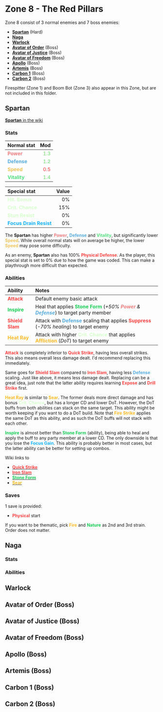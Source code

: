 # Zone 8 - The Red Pillars

Zone 8 consist of 3 normal enemies and 7 boss enemies:

- [**Spartan**](#Spartan) (Hard)
- [**Naga**](#Naga)
- [**Warlock**](#Warlock)
- [**Avatar of Order**](#Avatar_of_order) (Boss)
- [**Avatar of Justice**](#Avatar_of_Justice) (Boss)
- [**Avatar of Freedom**](#Avatar_of_Freedom) (Boss)
- [**Apollo**](#Apollo) (Boss)
- [**Artemis**](#Artemis) (Boss)
- [**Carbon 1**](#Carbon_1) (Boss)
- [**Carbon 2**](#Carbon_2) (Boss)

Firespitter (Zone 1) and Boom Bot (Zone 3) also appear in this Zone, but are not included in this folder.

## <a id="Spartan"></a> Spartan

[**Spartan** in the wiki](https://sonny.wiki.gg/wiki/Spartan)

### Stats

| Normal stat | Mod |
| :---------- | --: |
| <font color="#f07e7e">**Power**</font>    | <font color="#6fde6e">1.3</font> |
| <font color="#56abe1">**Defense**</font>  | <font color="#6fde6e">1.2</font> |
| <font color="#f1c45b">**Speed**</font>    | <font color="#ff4242">0.5</font> |
| <font color="#52de80">**Vitality**</font> | <font color="#6fde6e">1.4</font> |

| Special stat       | Value |
| :----------------- | ----: |
| <font color="#d8ffce">**Hit. Bonus**</font>         |    0% |
| <font color="#d8ffce">**Crit. Chance**</font>       |   15% |
| <font color="#d8ffce">**Stun Resist**</font>        |    0% |
| <font color="#14b1ff">**Focus Drain Resist**</font> |    0% |

The **Spartan** has higher <font color="#f07e7e">**Power**</font>, <font color="#56abe1">**Defense**</font> and <font color="#52de80">**Vitality**</font>, but significantly lower <font color="#f1c45b">**Speed**</font>. While overall normal stats will on average be higher, the lower <font color="#f1c45b">**Speed**</font> may pose some difficulty.

As an enemy, **Spartan** also has 100% <font color="#ff4242">**Physical Defense**</font>. As the player, this special stat is set to 0% due to how the game was coded. This can make a playthrough more difficult than expected.

### Abilities

| Ability | Notes |
| :------ | :---- |
| <font color="#ff4242">**Attack**</font>      | Default enemy basic attack |
| <font color="#16cc54">**Inspire**</font>     | Heal that applies <font color="#16cc54">**Stone Form**</font> (*+50% <font color="#f07e7e">**Power**</font> & <font color="#56abe1">**Defense**</font>*) to target party member |
| <font color="#ff4242">**Shield Slam**</font> | Attack with <font color="#56abe1">**Defense**</font> scaling that applies <font color="#ff4242">**Suppress**</font> (*-70% healing*) to target enemy |
| <font color="#ffba26">**Heat Ray**</font>    | Attack with higher <font color="#d8ffce">**Crit. Chance**</font> that applies <font color="#ffba26">**Affliction**</font> (*DoT*) to target enemy |

<font color="#ff4242">**Attack**</font> is completely inferior to <font color="#ff4242">**Quick Strike**</font>, having less overall strikes. This also means overall less damage dealt. I'd recommend replacing this immediately.

Same goes for <font color="#ff4242">**Shield Slam**</font> compared to <font color="#ff4242">**Iron Slam**</font>, having less <font color="#56abe1">**Defense**</font> scaling. Just like above, it means less damage dealt. Replacing can be a great idea, just note that the latter ability requires learning <font color="#ff4242">**Expose**</font> and <font color="#ff4242">**Drill Strike**</font> first.

<font color="#ffba26">**Heat Ray**</font> is similar to <font color="#ffba26">**Sear**</font>. The former deals more direct damage and has bonus <font color="#d8ffce">**Crit. Chance**</font>, but has a longer CD and lower DoT. However, the DoT buffs from both abilities can stack on the same target. This ability might be worth keeping if you want to do a DoT build. Note that <font color="#ffba26">**Fire Strike**</font> applies the same DoT as this ability, and as such the DoT buffs will not stack with each other.

<font color="#16cc54">**Inspire**</font> is almost better than <font color="#16cc54">**Stone Form**</font> (ability), being able to heal and apply the buff to any party member at a lower CD. The only downside is that you lose the <font color="#14b1ff">**Focus Gain**</font>. This ability is probably better in most cases, but the latter ability can be better for setting up combos.

Wiki links to

- [<font color="#ff4242">**Quick Strike**</font>](https://sonny.wiki.gg/wiki/Quick_Strike_(Sonny_2017))
- [<font color="#ff4242">**Iron Slam**</font>](https://sonny.wiki.gg/wiki/Iron_Slam)
- [<font color="#16cc54">**Stone Form**</font>](https://sonny.wiki.gg/wiki/Stone_Form)
- [<font color="#ffba26">**Sear**</font>](https://sonny.wiki.gg/wiki/Sear)

### Saves

1 save is provided:

- <font color="#ff4242">**Physical**</font> start

If you want to be thematic, pick <font color="#ffba26">**Fire**</font> and <font color="#16cc54">**Nature**</font> as 2nd and 3rd strain. Order does not matter.

## <a id="Naga"></a> Naga

### Stats

### Abilities

## <a id="Warlock"></a> Warlock

## <a id="Avatar_of_order"></a> Avatar of Order (Boss)

## <a id="Avatar_of_Justice"></a> Avatar of Justice (Boss)

## <a id="Avatar_of_Freedom"></a> Avatar of Freedom (Boss)

## <a id="Apollo"></a> Apollo (Boss)

## <a id="Artemis"></a> Artemis (Boss)

## <a id="Carbon_1"></a> Carbon 1 (Boss)

## <a id="Carbon_2"></a> Carbon 2 (Boss)

